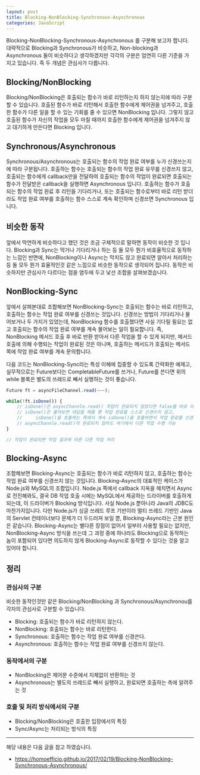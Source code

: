 ```yaml
---
layout: post
title: Blocking-NonBlocking-Synchronous-Asynchronous
categories: JavaScript
---
```



Blocking-NonBlocking-Synchronous-Asynchronous 를 구분해 보고자 합니다. 대략적으로 Blocking과 Synchronous가 비슷하고, Non-blocking과 Asynchronous 둘이 비슷하다고 생각하겠지만 각각의 구분은 엄연히 다른 기준을 가지고 있습니다. 즉 두 개념은 관심사가 다릅니다.

## Blocking/NonBlocking
Blocking/NonBlocking은 호출되는 함수가 바로 리턴하는지 하지 않는지에 따라 구분 할 수 있습니다. 호출된 함수가 바로 리턴해서 호출한 함수에게 제어권을 넘겨주고, 호출한 함수가 다른 일을 할 수 있는 기회를 줄 수 있으면 NonBlocking 입니다. 그렇지 않고 호출된 함수가 자신의 작업을 모두 마칠 때까지 호출한 함수에게 제어권을 넘겨주지 않고 대기하게 만든다면 Blocking 입니다.


## Synchronous/Asynchronous
Synchronous/Asynchronous는 호출되는 함수의 작업 완료 여부를 누가 신경쓰는지에 따라 구분됩니다. 호출하는 함수는 호출되는 함수의 작업 완료 유무를 신경쓰지 않고, 호출되는 함수에게 callback만을 전달하여 호출되는 함수의 작업이 완료되면 호출되는 함수가 전달받은 callback을 실행하면 Asynchronous 입니다. 호출하는 함수가 호출되는 함수의 작업 완료 후 리턴을 기다리거나, 또는 호출되는 함수로부터 바로 리턴 받더라도 작업 완료 여부를 호출하는 함수 스스로 계속 확인하며 신경쓰면 Synchronous 입니다.

## 비슷한 동작
앞에서 막연하게 비슷하다고 했던 것은 조금 구체적으로 말하면 동작이 비슷한 것 입니다. Blocking과 Sync는 막거나 기다리거나 하는 등 둘 모두 뭔가 비효율적으로 동작하는 느낌인 반면에, NonBlocking이나 Async는 막지도 않고 완료되면 알아서 처리하는 등 둘 모두 뭔가 효율적인것 같은 느낌으로 비슷한 동작으로 생각되어 집니다. 동작은 비슷하지만 관심사가 다르다는 점을 염두에 두고 낯선 조합을 살펴보겠습니다.

## NonBlocking-Sync
앞에서 살펴본대로 조합해보면 NonBlocking-Sync는 호출되는 함수는 바로 리턴하고, 호출하는 함수는 작업 완료 여부를 신경쓰는 것입니다. 신경쓰는 방법이 기다리거나 물어보거나 두 가지가 있었는데, NonBlocking 함수를 호출했다면 사실 기다릴 필요는 없고 호출되는 함수의 작업 완료 여부를 계속 물어보는 일이 필요합니다. 즉, NonBlocking 메서드 호출 후 바로 반환 받아서 다른 작업을 할 수 있게 되지만, 메서드 호출에 의해 수행되는 작업이 완료된 것은 아니며, 호출하는 메서드가 호출되는 메서드 쪽에 작업 완료 여부를 계속 문의합니다.


다음 코드는 NonBlocking-Sync라는 특성 이해에 집중할 수 있도록 간략화한 예제고, 실무적으로는 Future보다는 CompletableFuture를 쓰거나, Future를 쓴다면 위의 while 블록은 별도의 쓰레드로 빼서 실행하는 것이 좋습니다.

```js
Future ft = asyncFileChannel.read(~~~);

while(!ft.isDone()) {
    // isDone()은 asyncChannle.read() 작업이 완료되지 않았다면 false를 바로 리턴해준다.
    // isDone()은 물어보면 대답을 해줄 뿐 작업 완료를 스스로 신경쓰지 않고,
    //     isDone()을 호출하는 쪽에서 계속 isDone()을 호출하면서 작업 완료를 신경쓴다.
    // asyncChannle.read()이 완료되지 않아도 여기에서 다른 작업 수행 가능 
}

// 작업이 완료되면 작업 결과에 따른 다른 작업 처리
```

## Blocking-Async
조합해보면 Blocking-Async는 호출되는 함수가 바로 리턴하지 않고, 호출하는 함수는 작업 완료 여부를 신경쓰지 않는 것입니다. Blocking-Async의 대표적인 케이스가 Node.js와 MySQL의 조합입니다. Node.js 쪽에서 callback 지옥을 헤치면서 Async로 전진해와도, 결국 DB 작업 호출 시에는 MySQL에서 제공하는 드라이버를 호출하게 되는데, 이 드라이버가 Blocking 방식입니다. 사실 Node.js 뿐아니라 Java의 JDBC도 마찬가지입니다. 다만 Node.js가 싱글 쓰레드 루프 기반이라 멀티 쓰레드 기반인 Java의 Servlet 컨테이너보다 문제가 더 두드러져 보일 뿐, Blocking-Async라는 근본 원인은 같습니다. Blocking-Async는 별다른 장점이 없어서 일부러 사용할 필요는 없지만, NonBlocking-Async 방식을 쓰는데 그 과정 중에 하나라도 Blocking으로 동작하는 놈이 포함되어 있다면 의도하지 않게 Blocking-Async로 동작할 수 있다는 것을 알고 있어야 합니다.



## 정리

### 관심사의 구분 
비슷한 동작인것만 같은 Blocking/NonBlocking 과 Synchronous/Asynchronou를 각자의 관심사로 구분할 수 있습니다.
- Blocking: 호출되는 함수가 바로 리턴하지 않는다.
- NonBlocking: 호출되는 함수는 바로 리턴한다.
- Synchronous: 호출하는 함수는 작업 완료 여부를 신경쓴다.
- Asynchronous: 호출하는 함수는 작업 완료 여부를 신경쓰지 않는다.


### 동작에서의 구분
- NonBlocking은 제어문 수준에서 지체없이 반환하는 것
- Asynchronous는 별도의 쓰레드로 빼서 실행하고, 완료되면 호출하는 측에 알려주는 것

### 호출 및 처리 방식에서의 구분
- Blocking/NonBlocking은 호출한 입장에서의 특징
- Sync/Async는 처리되는 방식의 특징

---

해당 내용은 다음 글을 참고 하였습니다.
- https://homoefficio.github.io/2017/02/19/Blocking-NonBlocking-Synchronous-Asynchronous/
